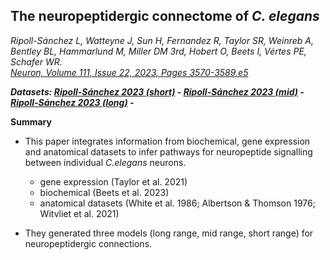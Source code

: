 ## The neuropeptidergic connectome of _C. elegans_
*Ripoll-Sánchez L, Watteyne J, Sun H, Fernandez R, Taylor SR, Weinreb A, Bentley BL, Hammarlund M, Miller DM 3rd, Hobert O, Beets I, Vértes PE, Schafer WR.*<br>
*[Neuron, Volume 111, Issue 22, 2023, Pages 3570-3589.e5](https://doi.org/10.1016/j.neuron.2023.09.043)*


_**Datasets: [Ripoll-Sánchez 2023 (short)](RipollSanchezShortRange_data.md) - [Ripoll-Sánchez 2023 (mid)](RipollSanchezMidRange_data.md) - [Ripoll-Sánchez 2023 (long)](RipollSanchezLongRange_data.md) -**_


**Summary**

- This paper integrates information from biochemical, gene expression and anatomical datasets to infer pathways for neuropeptide signalling between individual _C.elegans_ neurons.

    - gene expression (Taylor et al. 2021)
    - biochemical (Beets et al. 2023)
    - anatomical datasets (White et al. 1986; Albertson & Thomson 1976; Witvliet et al. 2021)

- They generated three models (long range, mid range, short range) for neuropeptidergic connections.

